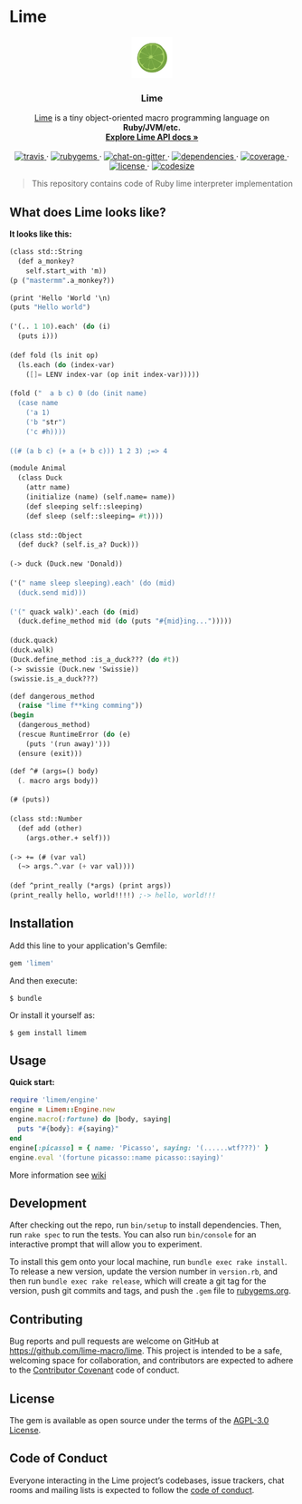 # Lime

<p align="center">
  <a href="https://lime-lang.xyz/">
    <img src="https://github.com/lime-macro/lime-lang.xyz/blob/master/img/lime.png?raw=true" alt="" width=72 height=72>
  </a>

  <h3 align="center">Lime</h3>

  <p align="center">
    <a href="https://lime-lang.xyz/">Lime</a> is a tiny object-oriented macro programming language on <strong>Ruby/JVM/etc.</strong>
    <br>
    <a href="https://lime-lang.xyz/apis/"><strong>Explore Lime API docs »</strong></a>
    <br>
    <br>
      <a href="https://travis-ci.org/lime-macro/lime/">
        <img src="https://img.shields.io/travis/lime-macro/lime.svg?style=flat-square" alt="travis">
      </a>
    ·
      <a href="https://rubygems.org/gems/limem/">
        <img src="https://img.shields.io/gem/v/limem.svg?style=flat-square" alt="rubygems">
      </a>
    ·
      <a href="https://gitter.im/lime-macro/lime">
        <img src="https://img.shields.io/gitter/room/lime-macro/lime.svg?style=flat-square" alt="chat-on-gitter">
      </a>
    ·
      <a href="https://beta.gemnasium.com/projects/github.com/lime-macro/lime">
        <img src="https://img.shields.io/gemnasium/lime-macro/lime.svg?style=flat-square" alt="dependencies">
      </a>
    ·
      <a href="https://codecov.io/gh/lime-macro/lime">
        <img src="https://img.shields.io/codecov/c/github/lime-macro/lime.svg?style=flat-square" alt="coverage">
      </a>
    ·
      <a href="https://www.gnu.org/licenses/agpl-3.0.html">
        <img src="https://img.shields.io/github/license/lime-macro/lime.svg?style=flat-square" alt="license">
      </a>
    ·
      <a href="https://github.com/lime-macro/lime/pulse">
        <img src="https://img.shields.io/github/languages/code-size/lime-macro/lime.svg?style=flat-square" alt="codesize">
      </a>
  </p>
</p>

> This repository contains code of Ruby lime interpreter implementation

## What does Lime looks like?

__It looks like this:__

```scheme
(class std::String
  (def a_monkey?
    self.start_with 'm))
(p ("mastermm".a_monkey?))
```

```scheme
(print 'Hello 'World '\n)
(puts "Hello world")

('(.. 1 10).each' (do (i)
  (puts i)))

(def fold (ls init op)
  (ls.each (do (index-var)
    ([]= LENV index-var (op init index-var)))))

(fold ("  a b c) 0 (do (init name)
  (case name
    ('a 1)
    ('b "str")
    ('c #h))))

((# (a b c) (+ a (+ b c))) 1 2 3) ;=> 4
```

```scheme
(module Animal
  (class Duck
    (attr name)
    (initialize (name) (self.name= name))
    (def sleeping self::sleeping)
    (def sleep (self::sleeping= #t))))

(class std::Object
  (def duck? (self.is_a? Duck)))

(-> duck (Duck.new 'Donald))

('(" name sleep sleeping).each' (do (mid)
  (duck.send mid)))

('(" quack walk)'.each (do (mid)
  (duck.define_method mid (do (puts "#{mid}ing...")))))

(duck.quack)
(duck.walk)
(Duck.define_method :is_a_duck??? (do #t))
(-> swissie (Duck.new 'Swissie))
(swissie.is_a_duck???)
```

```scheme
(def dangerous_method
  (raise "lime f**king comming"))
(begin
  (dangerous_method)
  (rescue RuntimeError (do (e)
    (puts '(run away)')))
  (ensure (exit)))
```

```scheme
(def ^# (args=() body)
  (. macro args body))

(# (puts))

(class std::Number
  (def add (other)
    (args.other.+ self)))

(-> += (# (var val)
  (~> args.^.var (+ var val))))

(def ^print_really (*args) (print args))
(print_really hello, world!!!!) ;-> hello, world!!!
```

## Installation

Add this line to your application's Gemfile:

```ruby
gem 'limem'
```

And then execute:

    $ bundle

Or install it yourself as:

    $ gem install limem

## Usage

__Quick start:__

```ruby
require 'limem/engine'
engine = Limem::Engine.new
engine.macro(:fortune) do |body, saying|
  puts "#{body}: #{saying}"
end
engine[:picasso] = { name: 'Picasso', saying: '(......wtf???)' }
engine.eval '(fortune picasso::name picasso::saying)'
```

More information see [wiki](https://github.com/lime-macro/lime/wiki)

## Development

After checking out the repo, run `bin/setup` to install dependencies. Then, run `rake spec` to run the tests. You can also run `bin/console` for an interactive prompt that will allow you to experiment.

To install this gem onto your local machine, run `bundle exec rake install`. To release a new version, update the version number in `version.rb`, and then run `bundle exec rake release`, which will create a git tag for the version, push git commits and tags, and push the `.gem` file to [rubygems.org](https://rubygems.org).

## Contributing

Bug reports and pull requests are welcome on GitHub at https://github.com/lime-macro/lime. This project is intended to be a safe, welcoming space for collaboration, and contributors are expected to adhere to the [Contributor Covenant](http://contributor-covenant.org) code of conduct.

## License

The gem is available as open source under the terms of the [AGPL-3.0 License](LICENSE).

## Code of Conduct

Everyone interacting in the Lime project’s codebases, issue trackers, chat rooms and mailing lists is expected to follow the [code of conduct](https://github.com/lime-macro/lime/blob/master/CODE_OF_CONDUCT.md).
